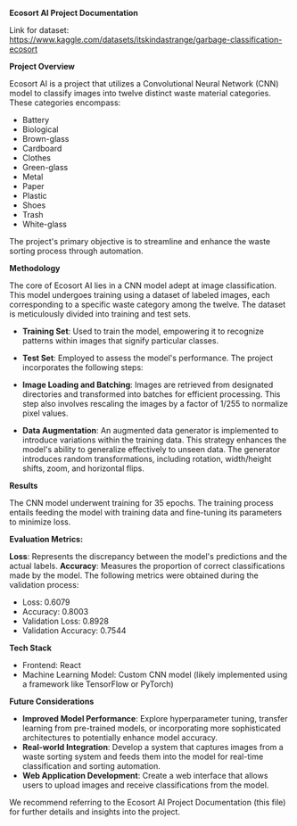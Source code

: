 **Ecosort AI Project Documentation**

Link for dataset: https://www.kaggle.com/datasets/itskindastrange/garbage-classification-ecosort

**Project Overview**

Ecosort AI is a project that utilizes a Convolutional Neural Network (CNN) model to classify images into twelve distinct waste material categories. These categories encompass:

- Battery
- Biological
- Brown-glass
- Cardboard
- Clothes
- Green-glass
- Metal
- Paper
- Plastic
- Shoes
- Trash
- White-glass

The project's primary objective is to streamline and enhance the waste sorting process through automation.

**Methodology**

The core of Ecosort AI lies in a CNN model adept at image classification. This model undergoes training using a dataset of labeled images, each corresponding to a specific waste category among the twelve. The dataset is meticulously divided into training and test sets.

- **Training Set**: Used to train the model, empowering it to recognize patterns within images that signify particular classes.
- **Test Set**: Employed to assess the model's performance.
The project incorporates the following steps:

- **Image Loading and Batching**: Images are retrieved from designated directories and transformed into batches for efficient processing. This step also involves rescaling the images by a factor of 1/255 to normalize pixel values.
- **Data Augmentation**: An augmented data generator is implemented to introduce variations within the training data. This strategy enhances the model's ability to generalize effectively to unseen data. The generator introduces random transformations, including rotation, width/height shifts, zoom, and horizontal flips.

**Results**

The CNN model underwent training for 35 epochs. The training process entails feeding the model with training data and fine-tuning its parameters to minimize loss.

**Evaluation Metrics:**

**Loss**: Represents the discrepancy between the model's predictions and the actual labels.
**Accuracy**: Measures the proportion of correct classifications made by the model.
The following metrics were obtained during the validation process:

- Loss: 0.6079
- Accuracy: 0.8003
- Validation Loss: 0.8928
- Validation Accuracy: 0.7544

**Tech Stack**

- Frontend: React
- Machine Learning Model: Custom CNN model (likely implemented using a framework like TensorFlow or PyTorch)

**Future Considerations**

- **Improved Model Performance**: Explore hyperparameter tuning, transfer learning from pre-trained models, or incorporating more sophisticated architectures to potentially enhance model accuracy.
- **Real-world Integration**: Develop a system that captures images from a waste sorting system and feeds them into the model for real-time classification and sorting automation.
- **Web Application Development**: Create a web interface that allows users to upload images and receive classifications from the model.

We recommend referring to the Ecosort AI Project Documentation (this file) for further details and insights into the project.

